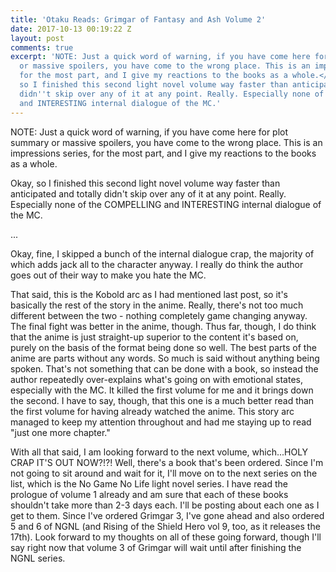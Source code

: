 ```yaml
---
title: 'Otaku Reads: Grimgar of Fantasy and Ash Volume 2'
date: 2017-10-13 00:19:22 Z
layout: post
comments: true
excerpt: 'NOTE: Just a quick word of warning, if you have come here for plot summary
  or massive spoilers, you have come to the wrong place. This is an impressions series,
  for the most part, and I give my reactions to the books as a whole.</p><p>Okay,
  so I finished this second light novel volume way faster than anticipated and totally
  didn''t skip over any of it at any point. Really. Especially none of the COMPELLING
  and INTERESTING internal dialogue of the MC.'
---
```


<p>NOTE: Just a quick word of warning, if you have come here for plot summary or massive spoilers, you have come to the wrong place. This is an impressions series, for the most part, and I give my reactions to the books as a whole.</p>
<p>Okay, so I finished this second light novel volume way faster than anticipated and totally didn't skip over any of it at any point. Really. Especially none of the COMPELLING and INTERESTING internal dialogue of the MC.</p>
<p>...</p>
<p>Okay, fine, I skipped a bunch of the internal dialogue crap, the majority of which adds jack all to the character anyway. I really do think the author goes out of their way to make you hate the MC.</p>
<p>That said, this is the Kobold arc as I had mentioned last post, so it's basically the rest of the story in the anime. Really, there's not too much different between the two - nothing completely game changing anyway. The final fight was better in the anime, though. Thus far, though, I do think that the anime is just straight-up superior to the content it's based on, purely on the basis of the format being done so well. The best parts of the anime are parts without any words. So much is said without anything being spoken. That's not something that can be done with a book, so instead the author repeatedly over-explains what's going on with emotional states, especially with the MC. It killed the first volume for me and it brings down the second. I have to say, though, that this one is a much better read than the first volume for having already watched the anime. This story arc managed to keep my attention throughout and had me staying up to read "just one more chapter."</p>
<p>With all that said, I am looking forward to the next volume, which...HOLY CRAP IT'S OUT NOW?!?! Well, there's a book that's been ordered. Since I'm not going to sit around and wait for it, I'll move on to the next series on the list, which is the No Game No Life light novel series. I have read the prologue of volume 1 already and am sure that each of these books shouldn't take more than 2-3 days each. I'll be posting about each one as I get to them. Since I've ordered Grimgar 3, I've gone ahead and also ordered 5 and 6 of NGNL (and Rising of the Shield Hero vol 9, too, as it releases the 17th). Look forward to my thoughts on all of these going forward, though I'll say right now that volume 3 of Grimgar will wait until after finishing the NGNL series.</p>